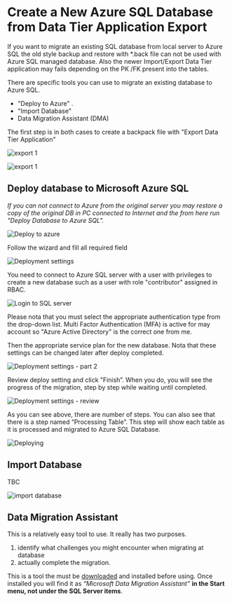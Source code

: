 # Create a New Azure SQL Database from Data Tier Application Export

If you want to migrate an existing SQL database from local server to Azure SQL  the old style backup and restore with *.back file can not be used with Azure SQL managed database. Also the newer Import/Export Data Tier application may fails depending on the PK /FK present into the tables.

There are specific tools you can use to migrate an existing database to Azure SQL.

- "Deploy to Azure" .
- "Import Database"
- Data Migration Assistant (DMA)

The first step is in both cases to create a backpack file with "Export Data Tier Application"


![export 1](/images/sql_export_data_tier_01.png)

![export 1](/images/sql_export_data_tier_01.png)

## Deploy database to Microsoft  Azure SQL

_If you can not connect to Azure from the original server you may restore a copy of the original DB in PC connected to Internet and the from here run "Deploy Database to Azure SQL"._

![Deploy to azure](/images/creazione_db_azure_sql_04.png)

Follow the wizard and fill all required field

![Deployment settings ](/images/creazione_db_azure_sql_05.png)

You need to connect to Azure SQL server with a user with privileges to create a new database such as a user with role "contributor" assigned in RBAC.

![Login to SQL server](/images/creazione_db_azure_sql_01.png)

Please nota that you must select the appropriate authentication type from the drop-down list. Multi Factor Authentication (MFA) is active for may account so "Azure Active Directory" is the correct one from me.

Then the appropriate service plan for the new database. Nota that these settings can be changed later after deploy completed.

![Deployment settings - part 2 ](/images/creazione_db_azure_sql_06.png)

Review deploy setting and click "Finish”.  When you do, you will see the progress of the migration, step by step while waiting until completed.

![Deployment settings - review ](/images/creazione_db_azure_sql_07.png)

As you can see above, there are number of steps.  You can also see that there is a step named “Processing Table”.  This step will show each table as it is processed and migrated to Azure SQL Database.

![Deploying ](/images/creazione_db_azure_sql_08.png)

## Import Database

TBC

![import database](/images/azure_sql_import_01.png)

## Data Migration Assistant

This is a relatively easy tool to use.  It really has two purposes.

1. identify what challenges you might encounter when migrating at database
2. actually complete the migration.

This is a tool the must be [downloaded](https://www.microsoft.com/en-us/download/details.aspx?id=53595) and installed before using.   Once installed you will find it as _“Microsoft Data Migration Assistant”_ **in the Start menu, not under the SQL Server items**.

